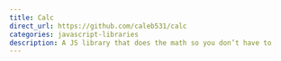 ```yaml
---
title: Calc
direct_url: https://github.com/caleb531/calc
categories: javascript-libraries
description: A JS library that does the math so you don’t have to
---
```

